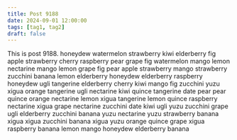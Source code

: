 ```yaml
---
title: Post 9188
date: 2024-09-01 12:00:00
tags: [tag1, tag2]
draft: false
---
```

This is post 9188.
honeydew
watermelon
strawberry
kiwi
elderberry
fig
apple
strawberry
cherry
raspberry
pear
grape
fig
watermelon
mango
lemon
nectarine
mango
lemon
grape
fig
pear
apple
strawberry
mango
strawberry
zucchini
banana
lemon
elderberry
honeydew
elderberry
raspberry
honeydew
ugli
tangerine
elderberry
cherry
kiwi
mango
fig
zucchini
yuzu
xigua
orange
tangerine
ugli
nectarine
kiwi
quince
tangerine
date
pear
pear
quince
orange
nectarine
lemon
xigua
tangerine
lemon
quince
raspberry
nectarine
xigua
grape
nectarine
zucchini
date
kiwi
ugli
yuzu
zucchini
grape
ugli
elderberry
zucchini
banana
yuzu
nectarine
yuzu
strawberry
banana
xigua
xigua
zucchini
banana
xigua
yuzu
orange
quince
grape
xigua
raspberry
banana
lemon
mango
honeydew
elderberry
banana
